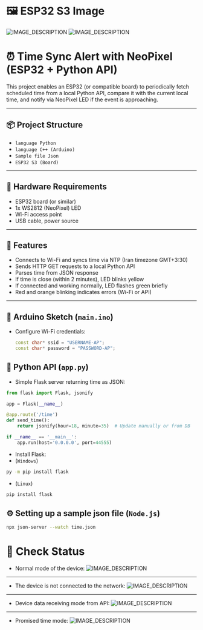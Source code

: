 # 🖼️ ESP32 S3 Image
![IMAGE_DESCRIPTION](esp32s3.jpg_960x960q75.avif)
![IMAGE_DESCRIPTION](https://ae-pic-a1.aliexpress-media.com/kf/S95a8c7913f154875978532a04c9573bc0.jpg_960x960q75.jpg_.avif)
# ⏰ Time Sync Alert with NeoPixel (ESP32 + Python API)

This project enables an ESP32 (or compatible board) to periodically fetch scheduled time from a local Python API, compare it with the current local time, and notify via NeoPixel LED if the event is approaching.

---

## 📦 Project Structure
- `language Python`
- `language C++ (Arduino)`
- `Sample file Json `
- `ESP32 S3 (Board)`
---

## 🔌 Hardware Requirements

- ESP32 board (or similar)
- 1x WS2812 (NeoPixel) LED
- Wi-Fi access point
- USB cable, power source

---

## 🎯 Features

- Connects to Wi-Fi and syncs time via NTP (Iran timezone GMT+3:30)
- Sends HTTP GET requests to a local Python API
- Parses time from JSON response
- If time is close (within 2 minutes), LED blinks yellow
- If connected and working normally, LED flashes green briefly
- Red and orange blinking indicates errors (Wi-Fi or API)

---

## 🧠 Arduino Sketch (`main.ino`)

- Configure Wi-Fi credentials:
  ```cpp
  const char* ssid = "USERNAME-AP";
  const char* password = "PASSWORD-AP";
  ```

## 🐍 Python API (`app.py`)

- Simple Flask server returning time as JSON:

```py
from flask import Flask, jsonify

app = Flask(__name__)

@app.route('/time')
def send_time():
    return jsonify(hour=18, minute=35)  # Update manually or from DB

if __name__ == '__main__':
    app.run(host='0.0.0.0', port=44555)
```

- Install Flask:
- (`Windows`)

```sh
py -m pip install flask
```

- (`Linux`)

```sh
pip install flask
```

## ⚙️ Setting up a sample json file (`Node.js`)

```sh
npx json-server --watch time.json
```
# 🧩 Check Status
- Normal mode of the device:
![IMAGE_DESCRIPTION](./images/normal.jpg)
---
- The device is not connected to the network:
![IMAGE_DESCRIPTION](./images/disconnect.jpg)
---
- Device data receiving mode from API:
![IMAGE_DESCRIPTION](./images/get_data.jpg)
---
- Promised time mode:
![IMAGE_DESCRIPTION](./images/promised_time.jpg)